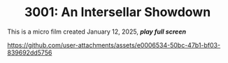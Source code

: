 <h1 align="center">3001: An Intersellar Showdown </h1>

This is a micro film created January 12, 2025, ***play full screen***

https://github.com/user-attachments/assets/e0006534-50bc-47b1-bf03-839692dd5756



